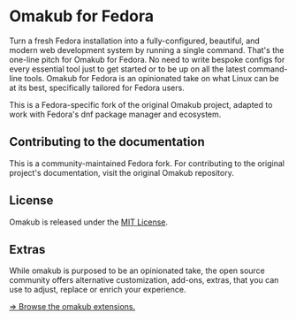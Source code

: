 # Omakub for Fedora

Turn a fresh Fedora installation into a fully-configured, beautiful, and modern web development system by running a single command. That's the one-line pitch for Omakub for Fedora. No need to write bespoke configs for every essential tool just to get started or to be up on all the latest command-line tools. Omakub for Fedora is an opinionated take on what Linux can be at its best, specifically tailored for Fedora users.

This is a Fedora-specific fork of the original Omakub project, adapted to work with Fedora's dnf package manager and ecosystem.

## Contributing to the documentation

This is a community-maintained Fedora fork. For contributing to the original project's documentation, visit the original Omakub repository.

## License

Omakub is released under the [MIT License](https://opensource.org/licenses/MIT).

## Extras

While omakub is purposed to be an opinionated take, the open source community offers alternative customization, add-ons, extras, that you can use to adjust, replace or enrich your experience.

[⇒ Browse the omakub extensions.](EXTENSIONS.md)
